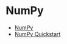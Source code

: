 # NumPy

* [NumPy](https://numpy.org/)
* [NumPy Quickstart](https://numpy.org/devdocs/user/quickstart.html)
